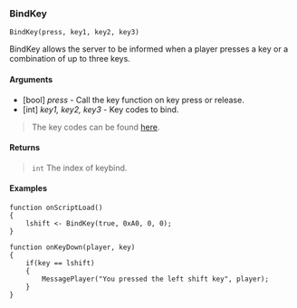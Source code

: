 ### BindKey
```Squirrel
BindKey(press, key1, key2, key3)
```

BindKey allows the server to be informed when a player presses a key or a combination of up to three keys.

#### Arguments
- [bool] *press* - Call the key function on key press or release.
- [int] *key1, key2, key3* - Key codes to bind.

> The key codes can be found [here](https://docs.microsoft.com/en-us/windows/win32/inputdev/virtual-key-codes?redirectedfrom=MSDN).

#### Returns
> `int` The index of keybind.

#### Examples
```Squirrel
function onScriptLoad()
{
    lshift <- BindKey(true, 0xA0, 0, 0);
}

function onKeyDown(player, key)
{
    if(key == lshift)
    {
        MessagePlayer("You pressed the left shift key", player);
    }
}
```